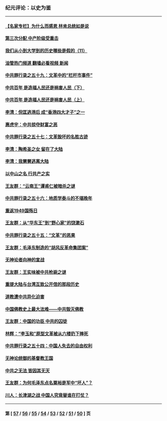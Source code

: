 ### 纪元评论：以史为鉴
---
#### [【名家专栏】为什么而感恩 林肯总统如是说](../../pages/nsc1028/n13402501.md?11280330) 
#### [第三次分配 中产阶级受重击](../../pages/nsc1028/n13401007.md?11280330) 
#### [我们从小到大学到的历史哪些是假的（11）](../../pages/nsc1028/n13395097.md?11280330) 
#### [油管热门频道 翻墙必看视频 新闻](ok?11280330)
#### [中共罪行录之五十九：文革中的“栏杆市事件”](../../pages/nsc1028/n13390605.md?11280330) 
#### [中共百年 是造福人民还是祸害人民（下）](../../pages/nsc1028/n13389389.md?11280330) 
#### [中共百年 是造福人民还是祸害人民（上）](../../pages/nsc1028/n13388697.md?11280330) 
#### [李清：倪匡逃港后 成“香港四大才子”之一](../../pages/nsc1028/n13377522.md?11280330) 
#### [惠虎宇：中共掠夺财富之恶](../../pages/nsc1028/n13374142.md?11280330) 
#### [中共罪行录之五十七：文革毁坏的名胜古迹](../../pages/nsc1028/n13373282.md?11280330) 
#### [李清：陶希圣之女 留在了大陆](../../pages/nsc1028/n13367727.md?11280330) 
#### [李清：我舅舅逃离大陆](../../pages/nsc1028/n13343329.md?11280330) 
#### [以中山之名 行共产之实](../../pages/nsc1028/n13346437.md?11280330) 
#### [王友群：“云南王”谭甫仁被暗杀之谜](../../pages/nsc1028/n13357123.md?11280330) 
#### [中共罪行录之五十六：地质学泰斗的不堪晚年](../../pages/nsc1028/n13355675.md?11280330) 
#### [重返1949国殇日](../../pages/nsc1028/n13346372.md?11280330) 
#### [王友群：从“华东王”到“野心家”的饶漱石](../../pages/nsc1028/n13346037.md?11280330) 
#### [中共罪行录之五十五：“文革”的恶果](../../pages/nsc1028/n13324062.md?11280330) 
#### [王友群：毛泽东制造的“胡风反革命集团案”](../../pages/nsc1028/n13324909.md?11280330) 
#### [无神论者向神的宣战](../../pages/nsc1028/n13281535.md?11280330) 
#### [王友群：王实味被中共枪毙之谜](../../pages/nsc1028/n13307502.md?11280330) 
#### [重提大陆与台湾互致公开信的那段历史](../../pages/nsc1028/n13305095.md?11280330) 
#### [道教遭中共异化迫害](../../pages/nsc1028/n13281463.md?11280330) 
#### [中国佛教史上最大法难——中共毁灭佛教](../../pages/nsc1028/n13281397.md?11280330) 
#### [王友群：中国的功臣 中共的囚徒](../../pages/nsc1028/n13291790.md?11280330) 
#### [林辉：“李玉和”原型文革被从六楼扔下摔死](../../pages/nsc1028/n13291564.md?11280330) 
#### [中共罪行录之五十四：中国人失去的自由权利](../../pages/nsc1028/n13290123.md?11280330) 
#### [无神论统御的基督教王国](../../pages/nsc1028/n13281280.md?11280330) 
#### [中共之无法 皆因其无天](../../pages/nsc1028/n13281088.md?11280330) 
#### [王友群：为何毛泽东点名粟裕是军中“坏人”？](../../pages/nsc1028/n13279118.md?11280330) 
#### [川人：长津湖之战 中国人究竟替谁在打仗？](../../pages/nsc1028/n13279096.md?11280330) 

---
#### 第 [ [57](./57.md?11280330) / [56](./56.md?11280330) / [55](./55.md?11280330) / [54](./54.md?11280330) / [53](./53.md?11280330) / [52](./52.md?11280330) / [51](./51.md?11280330) / [50](./50.md?11280330) ] 页
